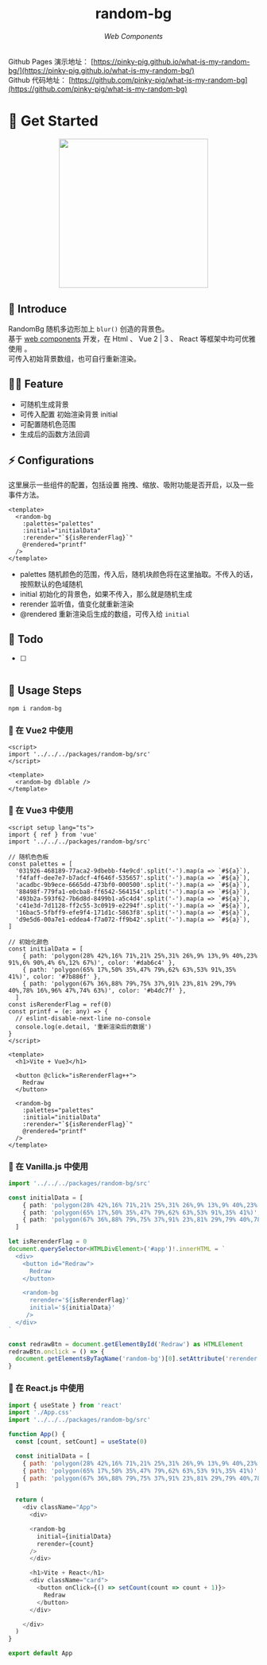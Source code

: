 

<div align="center">
	<h1 style="margin:10px">random-bg</h1>
	<h6 align="center">Web Components</h6>
</div>

Github Pages 演示地址： [https://pinky-pig.github.io/what-is-my-random-bg/](https://pinky-pig.github.io/what-is-my-random-bg/)  
Github 代码地址： [https://github.com/pinky-pig/what-is-my-random-bg](https://github.com/pinky-pig/what-is-my-random-bg)

# 🌸 Get Started 

<p align="center">
  <img src="https://cdn.jsdelivr.net/gh/pinky-pig/pic-bed/imagesrandom-bg.gif"  height="300">
</p>


## 🎉 Introduce

RandomBg 随机多边形加上 `blur()` 创造的背景色。  
基于 [web components](https://developer.mozilla.org/en-US/docs/Web/Web_Components) 开发，在 Html 、 Vue 2 | 3 、 React 等框架中均可优雅使用 。  
可传入初始背景数组，也可自行重新渲染。

## 🏄‍♂️ Feature

- 可随机生成背景
- 可传入配置 初始渲染背景 initial 
- 可配置随机色范围
- 生成后的函数方法回调

## ⚡ Configurations

这里展示一些组件的配置，包括设置 拖拽、缩放、吸附功能是否开启，以及一些事件方法。

```vue
<template>
  <random-bg
    :palettes="palettes"
    :initial="initialData"
    :rerender="`${isRerenderFlag}`"
    @rendered="printf"
  />
</template>
```
- palettes 随机颜色的范围，传入后，随机块颜色将在这里抽取。不传入的话，按照默认的色域随机
- initial 初始化的背景色，如果不传入，那么就是随机生成
- rerender 监听值，值变化就重新渲染
- @rendered 重新渲染后生成的数组，可传入给 `initial`

## 👊 Todo

- [ ] 

```js

```
## 🍄 Usage Steps

```bash
npm i random-bg
```

### 🍔 在 Vue2 中使用

```vue
<script>
import '../../../packages/random-bg/src'
</script>

<template>
  <random-bg dblable />
</template>
```


### 🍟 在 Vue3 中使用

```vue
<script setup lang="ts">
import { ref } from 'vue'
import '../../../packages/random-bg/src'

// 随机色色板
const palettes = [
  '031926-468189-77aca2-9dbebb-f4e9cd'.split('-').map(a => `#${a}`),
  'f4faff-dee7e7-b7adcf-4f646f-535657'.split('-').map(a => `#${a}`),
  'acadbc-9b9ece-6665dd-473bf0-000500'.split('-').map(a => `#${a}`),
  '88498f-779fa1-e0cba8-ff6542-564154'.split('-').map(a => `#${a}`),
  '493b2a-593f62-7b6d8d-8499b1-a5c4d4'.split('-').map(a => `#${a}`),
  'c41e3d-7d1128-ff2c55-3c0919-e2294f'.split('-').map(a => `#${a}`),
  '16bac5-5fbff9-efe9f4-171d1c-5863f8'.split('-').map(a => `#${a}`),
  'd9e5d6-00a7e1-eddea4-f7a072-ff9b42'.split('-').map(a => `#${a}`),
]

// 初始化颜色
const initialData = [
    { path: 'polygon(28% 42%,16% 71%,21% 25%,31% 26%,9% 13%,9% 40%,23% 91%,6% 90%,4% 6%,12% 67%)', color: '#dab6c4' },
    { path: 'polygon(65% 17%,50% 35%,47% 79%,62% 63%,53% 91%,35% 41%)', color: '#7b886f' },
    { path: 'polygon(67% 36%,88% 79%,75% 37%,91% 23%,81% 29%,79% 40%,78% 16%,96% 47%,74% 63%)', color: '#b4dc7f' },
  ]
const isRerenderFlag = ref(0)
const printf = (e: any) => {
  // eslint-disable-next-line no-console
  console.log(e.detail, '重新渲染后的数据')
}
</script>

<template>
  <h1>Vite + Vue3</h1>

  <button @click="isRerenderFlag++">
    Redraw
  </button>

  <random-bg
    :palettes="palettes"
    :initial="initialData"
    :rerender="`${isRerenderFlag}`"
    @rendered="printf"
  />
</template>

```

### 🌭 在 Vanilla.js 中使用

```ts
import '../../../packages/random-bg/src'

const initialData = [
    { path: 'polygon(28% 42%,16% 71%,21% 25%,31% 26%,9% 13%,9% 40%,23% 91%,6% 90%,4% 6%,12% 67%)', color: '#dab6c4' },
    { path: 'polygon(65% 17%,50% 35%,47% 79%,62% 63%,53% 91%,35% 41%)', color: '#7b886f' },
    { path: 'polygon(67% 36%,88% 79%,75% 37%,91% 23%,81% 29%,79% 40%,78% 16%,96% 47%,74% 63%)', color: '#b4dc7f' },
  ]

let isRerenderFlag = 0
document.querySelector<HTMLDivElement>('#app')!.innerHTML = `
  <div>
    <button id="Redraw">
      Redraw
    </button>

    <random-bg 
      rerender='${isRerenderFlag}'
      initial='${initialData}'
     />
  </div>
`

const redrawBtn = document.getElementById('Redraw') as HTMLElement
redrawBtn.onclick = () => {
  document.getElementsByTagName('random-bg')[0].setAttribute('rerender', `${isRerenderFlag++}`)
}
```

### 🌭 在 React.js 中使用

```js
import { useState } from 'react'
import './App.css'
import '../../../packages/random-bg/src'

function App() {
  const [count, setCount] = useState(0)

  const initialData = [
    { path: 'polygon(28% 42%,16% 71%,21% 25%,31% 26%,9% 13%,9% 40%,23% 91%,6% 90%,4% 6%,12% 67%)', color: '#dab6c4' },
    { path: 'polygon(65% 17%,50% 35%,47% 79%,62% 63%,53% 91%,35% 41%)', color: '#7b886f' },
    { path: 'polygon(67% 36%,88% 79%,75% 37%,91% 23%,81% 29%,79% 40%,78% 16%,96% 47%,74% 63%)', color: '#b4dc7f' },
  ]

  return (
    <div className="App">
      <div>

      <random-bg
        initial={initialData}
        rerender={count}
      />
      </div>

      <h1>Vite + React</h1>
      <div className="card">
        <button onClick={() => setCount(count => count + 1)}>
          Redraw
        </button>
      </div>

    </div>
  )
}

export default App

```
